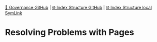 [📁 Governance GitHub](/cerulean-circle-unlimited-2cu/governance.md) | [🌐 Index Structure GitHub](/cerulean-circle-unlimited-2cu/governance/resolving-problems-with-pages.md) | [🌐 Index Structure local SymLink](./resolving-problems-with-pages.entry.md)

# Resolving Problems with Pages
